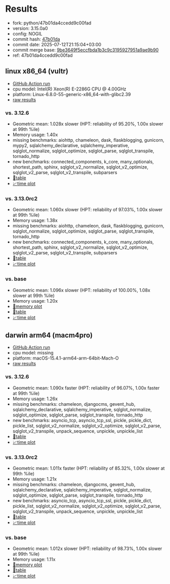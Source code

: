 # Results

- fork: python/47b01da4ccedd9c00fad
- version: 3.15.0a0
- config: NOGIL
- commit hash: [47b01da](https://github.com/python/cpython/commit/47b01da)
- commit date: 2025-07-12T21:15:04+03:00
- commit merge base: [9be3649f5eccfbda1b3c9c3195927951a9ae9b90](https://github.com/python/cpython/commit/9be3649f5eccfbda1b3c9c3195927951a9ae9b90)
- ref: 47b01da4ccedd9c00fad

## linux x86_64 (vultr)

- [GitHub Action run](https://github.com/facebookexperimental/free-threading-benchmarking/actions/runs/16243391313)
- cpu model: Intel(R) Xeon(R) E-2286G CPU @ 4.00GHz
- platform: Linux-6.8.0-55-generic-x86_64-with-glibc2.39
- [raw results](bm-20250712-vultr-x86_64-python-47b01da4ccedd9c00fad-3.15.0a0-47b01da.json)

### vs. 3.12.6

- Geometric mean: 1.028x slower (HPT: reliability of 95.20%, 1.00x slower at 99th %ile)
- Memory usage: 1.40x
- missing benchmarks: aiohttp, chameleon, dask, flaskblogging, gunicorn, mypy2, sqlalchemy_declarative, sqlalchemy_imperative, sqlglot_normalize, sqlglot_optimize, sqlglot_parse, sqlglot_transpile, tornado_http
- new benchmarks: connected_components, k_core, many_optionals, shortest_path, sphinx, sqlglot_v2_normalize, sqlglot_v2_optimize, sqlglot_v2_parse, sqlglot_v2_transpile, subparsers
- [📄table](bm-20250712-vultr-x86_64-python-47b01da4ccedd9c00fad-3.15.0a0-47b01da-vs-3.12.6.md)
- [📈time plot](bm-20250712-vultr-x86_64-python-47b01da4ccedd9c00fad-3.15.0a0-47b01da-vs-3.12.6.svg)

### vs. 3.13.0rc2

- Geometric mean: 1.060x slower (HPT: reliability of 97.03%, 1.00x slower at 99th %ile)
- Memory usage: 1.38x
- missing benchmarks: aiohttp, chameleon, dask, flaskblogging, gunicorn, sqlglot_normalize, sqlglot_optimize, sqlglot_parse, sqlglot_transpile, tornado_http
- new benchmarks: connected_components, k_core, many_optionals, shortest_path, sphinx, sqlglot_v2_normalize, sqlglot_v2_optimize, sqlglot_v2_parse, sqlglot_v2_transpile, subparsers
- [📄table](bm-20250712-vultr-x86_64-python-47b01da4ccedd9c00fad-3.15.0a0-47b01da-vs-3.13.0rc2.md)
- [📈time plot](bm-20250712-vultr-x86_64-python-47b01da4ccedd9c00fad-3.15.0a0-47b01da-vs-3.13.0rc2.svg)

### vs. base

- Geometric mean: 1.096x slower (HPT: reliability of 100.00%, 1.08x slower at 99th %ile)
- Memory usage: 1.20x
- [🧠memory plot](bm-20250712-vultr-x86_64-python-47b01da4ccedd9c00fad-3.15.0a0-47b01da-vs-base-mem.svg)
- [📄table](bm-20250712-vultr-x86_64-python-47b01da4ccedd9c00fad-3.15.0a0-47b01da-vs-base.md)
- [📈time plot](bm-20250712-vultr-x86_64-python-47b01da4ccedd9c00fad-3.15.0a0-47b01da-vs-base.svg)

## darwin arm64 (macm4pro)

- [GitHub Action run](https://github.com/facebookexperimental/free-threading-benchmarking/actions/runs/16243391313)
- cpu model: missing
- platform: macOS-15.4.1-arm64-arm-64bit-Mach-O
- [raw results](bm-20250712-macm4pro-arm64-python-47b01da4ccedd9c00fad-3.15.0a0-47b01da.json)

### vs. 3.12.6

- Geometric mean: 1.090x faster (HPT: reliability of 96.07%, 1.00x faster at 99th %ile)
- Memory usage: 1.26x
- missing benchmarks: chameleon, djangocms, gevent_hub, sqlalchemy_declarative, sqlalchemy_imperative, sqlglot_normalize, sqlglot_optimize, sqlglot_parse, sqlglot_transpile, tornado_http
- new benchmarks: asyncio_tcp, asyncio_tcp_ssl, pickle, pickle_dict, pickle_list, sqlglot_v2_normalize, sqlglot_v2_optimize, sqlglot_v2_parse, sqlglot_v2_transpile, unpack_sequence, unpickle, unpickle_list
- [📄table](bm-20250712-macm4pro-arm64-python-47b01da4ccedd9c00fad-3.15.0a0-47b01da-vs-3.12.6.md)
- [📈time plot](bm-20250712-macm4pro-arm64-python-47b01da4ccedd9c00fad-3.15.0a0-47b01da-vs-3.12.6.svg)

### vs. 3.13.0rc2

- Geometric mean: 1.011x faster (HPT: reliability of 85.32%, 1.00x slower at 99th %ile)
- Memory usage: 1.21x
- missing benchmarks: chameleon, djangocms, gevent_hub, sqlalchemy_declarative, sqlalchemy_imperative, sqlglot_normalize, sqlglot_optimize, sqlglot_parse, sqlglot_transpile, tornado_http
- new benchmarks: asyncio_tcp, asyncio_tcp_ssl, pickle, pickle_dict, pickle_list, sqlglot_v2_normalize, sqlglot_v2_optimize, sqlglot_v2_parse, sqlglot_v2_transpile, unpack_sequence, unpickle, unpickle_list
- [📄table](bm-20250712-macm4pro-arm64-python-47b01da4ccedd9c00fad-3.15.0a0-47b01da-vs-3.13.0rc2.md)
- [📈time plot](bm-20250712-macm4pro-arm64-python-47b01da4ccedd9c00fad-3.15.0a0-47b01da-vs-3.13.0rc2.svg)

### vs. base

- Geometric mean: 1.012x slower (HPT: reliability of 98.73%, 1.00x slower at 99th %ile)
- Memory usage: 1.11x
- [🧠memory plot](bm-20250712-macm4pro-arm64-python-47b01da4ccedd9c00fad-3.15.0a0-47b01da-vs-base-mem.svg)
- [📄table](bm-20250712-macm4pro-arm64-python-47b01da4ccedd9c00fad-3.15.0a0-47b01da-vs-base.md)
- [📈time plot](bm-20250712-macm4pro-arm64-python-47b01da4ccedd9c00fad-3.15.0a0-47b01da-vs-base.svg)


